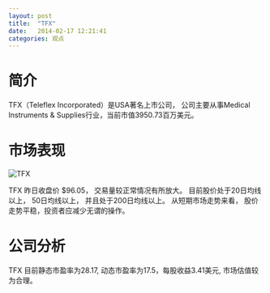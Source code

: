 ```yaml
---
layout: post
title:  "TFX"
date:   2014-02-17 12:21:41
categories: 观点
---
```


# 简介
TFX（Teleflex Incorporated）是USA著名上市公司，
公司主要从事Medical Instruments & Supplies行业，当前市值3950.73百万美元。

# 市场表现

![TFX](http://finviz.com/chart.ashx?t=TFX&ty=c&ta=1&p=d&s=l)

TFX 昨日收盘价 $96.05，
交易量较正常情况有所放大。
目前股价处于20日均线以上，
50日均线以上，
并且处于200日均线以上。
从短期市场走势来看，
股价走势平稳，投资者应减少无谓的操作。

# 公司分析
TFX 目前静态市盈率为28.17, 动态市盈率为17.5，每股收益3.41美元,
市场估值较为合理。

